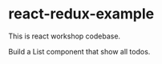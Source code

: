 # react-redux-example

This is react workshop codebase.

Build a List component that show all todos.
